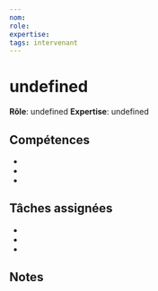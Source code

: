 ```yaml
---
nom: 
role: 
expertise: 
tags: intervenant
---
```


# undefined

**Rôle**: undefined
**Expertise**: undefined

## Compétences

- 
- 
- 

## Tâches assignées

- 
- 
- 

## Notes